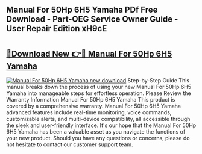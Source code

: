 ## Manual For 50Hp 6H5 Yamaha PDf Free Download - Part-OEG Service Owner Guide - User Repair Edition xH9cE

# <h2><a href="http://bc69060.oget.top/?id=Manual+For+50Hp+6H5+Yamaha">🔗Download New 👉🔴 Manual For 50Hp 6H5 Yamaha</a></h2>

[![Manual For 50Hp 6H5 Yamaha new download](https://i.imgur.com/5g1atiW.png)](http://bc69060.oget.top/?id=Manual+For+50Hp+6H5+Yamaha)
Step-by-Step Guide This manual breaks down the process of using your new Manual For 50Hp 6H5 Yamaha into manageable steps for effortless operation. Please Review the Warranty Information Manual For 50Hp 6H5 Yamaha This product is covered by a comprehensive warranty. Manual For 50Hp 6H5 Yamaha advanced features include real-time monitoring, voice commands, customizable alerts, and multi-device compatibility, all accessible through the sleek and user-friendly interface. It's our hope that the Manual For 50Hp 6H5 Yamaha has been a valuable asset as you navigate the functions of your new product. Should you have any questions or concerns, please do not hesitate to contact our customer support team.
